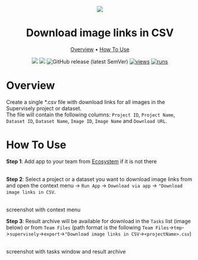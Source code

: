 <div align="center" markdown>
<img src="https://github.com/supervisely-ecosystem/download-images-csv/assets/119248312/f049c3a5-5e00-4436-8385-9c6e2d4bf3cf"/>

# Download image links in CSV

<p align="center">
  <a href="#Overview">Overview</a> •
  <a href="#How-To-Use">How To Use</a>
</p>

[![](https://img.shields.io/badge/supervisely-ecosystem-brightgreen)](https://ecosystem.supervise.ly/apps/supervisely-ecosystem/download-images-csv)
[![](https://img.shields.io/badge/slack-chat-green.svg?logo=slack)](https://supervise.ly/slack)
![GitHub release (latest SemVer)](https://img.shields.io/github/v/release/supervisely-ecosystem/download-images-csv)
[![views](https://app.supervise.ly/img/badges/views/supervisely-ecosystem/download-images-csv.png)](https://supervise.ly)
[![runs](https://app.supervise.ly/img/badges/runs/supervisely-ecosystem/download-images-csv.png)](https://supervise.ly)

</div>

# Overview

Create a single \*.csv file with download links for all images in the Supervisely project or dataset.<br>
The file will contain the following columns: `Project ID`, `Project Name`, `Dataset ID`, `Dataset Name`, `Image ID`, `Image Name` and `Download URL`.<br>

# How To Use

**Step 1**: Add app to your team from [Ecosystem](https://ecosystem.supervise.ly/apps/download-images-csv) if it is not there<br><br>

**Step 2**: Select a project or a dataset you want to download image links from and open the context menu -> `Run App` -> `Download via app` -> `"Download image links in CSV`.<br>

<br>screenshot with context menu<br>

**Step 3**: Result archive will be available for download in the `Tasks` list (image below) or from `Team Files` (path format is the following `Team Files`->`tmp`->`supervisely`->`export`->`"Download image links in CSV`->`<projectName>.csv`)<br>

<br>screenshot with tasks window and result archive<br>
